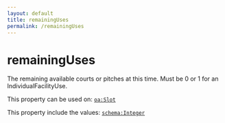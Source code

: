 ```yaml
---
layout: default
title: remainingUses
permalink: /remainingUses
---
```


# remainingUses
The remaining available courts or pitches at this time. Must be 0 or 1 for an IndividualFacilityUse.

This property can be used on: [`oa:Slot`](https://openactive.io/Slot)

This property include the values: [`schema:Integer`](https://schema.org/Integer)
